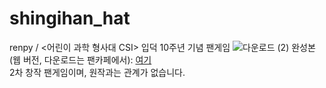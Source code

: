 # shingihan_hat
renpy / &lt;어린이 과학 형사대 CSI> 입덕 10주년 기념 팬게임
![다운로드 (2)](https://user-images.githubusercontent.com/50650579/155154159-d17d2cb0-083b-4d21-9c25-4b40e81668dc.png)
완성본(웹 버전, 다운로드는 팬카페에서): <a href="https://pyoumg.com/2021/game">여기</a><br>
2차 창작 팬게임이며, 원작과는 관계가 없습니다. 
